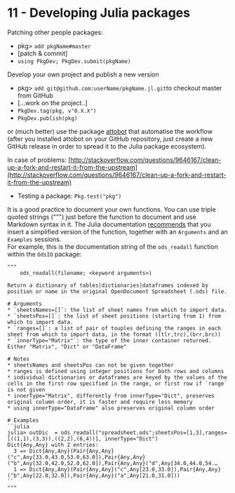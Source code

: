 # 11 - Developing Julia packages

Patching other people packages:

* pkg&gt;  `add pkgName#master`
* \[patch & commit\]
* `using PkgDev; PkgDev.submit(pkgName)`

Develop your own project and publish a new version

* pkg&gt; `add git@github.com:userName/pkgName.jl.git`to checkout master from GitHub
* \[...work on the project..\]
* `PkgDev.tag(pkg, v"0.X.X")`
* `PkgDev.publish(pkg)`

or \(much better\) use the package [attobot](https://github.com/attobot/attobot) that automatise the workflow \(after you installed attobot on your GitHub repository, just create a new GitHub release in order to spread it to the Julia package ecosystem\).

In case of problems: [http://stackoverflow.com/questions/9646167/clean-up-a-fork-and-restart-it-from-the-upstream](http://stackoverflow.com/questions/9646167/clean-up-a-fork-and-restart-it-from-the-upstream)

* Testing a package: `Pkg.test("pkg")`

It is a good practice to document your own functions. You can use triple quoted strings \("""\) just before the function to document and use Markdown syntax in it. The Julia documentation [recommends](http://docs.julialang.org/en/stable/manual/documentation/) that you insert a simplified version of the function, together with an `Arguments` and an `Examples` sessions.  
For example, this is the documentation string of the `ods_readall` function within the `OdsIO` package:

```text
"""
    ods_readall(filename; <keyword arguments>)

Return a dictionary of tables|dictionaries|dataframes indexed by position or name in the original OpenDocument Spreadsheet (.ods) file.

# Arguments
* `sheetsNames=[]`: the list of sheet names from which to import data.
* `sheetsPos=[]`: the list of sheet positions (starting from 1) from which to import data.
* `ranges=[]`: a list of pair of touples defining the ranges in each sheet from which to import data, in the format ((tlr,trc),(brr,brc))
* `innerType="Matrix"`: the type of the inner container returned. Either "Matrix", "Dict" or "DataFrame"

# Notes
* sheetsNames and sheetsPos can not be given together
* ranges is defined using integer positions for both rows and columns
* individual dictionaries or dataframes are keyed by the values of the cells in the first row specified in the range, or first row if `range` is not given
* innerType="Matrix", differently from innerType="Dict", preserves original column order, it is faster and require less memory
* using innerType="DataFrame" also preserves original column order

# Examples
``julia
julia> outDic  = ods_readall("spreadsheet.ods";sheetsPos=[1,3],ranges=[((1,1),(3,3)),((2,2),(6,4))], innerType="Dict")
Dict{Any,Any} with 2 entries:
  3 => Dict{Any,Any}(Pair{Any,Any}("c",Any[33.0,43.0,53.0,63.0]),Pair{Any,Any}("b",Any[32.0,42.0,52.0,62.0]),Pair{Any,Any}("d",Any[34.0,44.0,54.…
  1 => Dict{Any,Any}(Pair{Any,Any}("c",Any[23.0,33.0]),Pair{Any,Any}("b",Any[22.0,32.0]),Pair{Any,Any}("a",Any[21.0,31.0]))
``
"""
```

